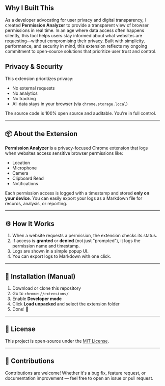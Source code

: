 ## Why I Built This

As a developer advocating for user privacy and digital transparency, I created **Permission Analyzer** to provide a transparent view of browser permissions in real time. In an age where data access often happens silently, this tool helps users stay informed about what websites are requesting—without compromising their privacy. Built with simplicity, performance, and security in mind, this extension reflects my ongoing commitment to open-source solutions that prioritize user trust and control.

## Privacy & Security

This extension prioritizes privacy:

- No external requests
- No analytics
- No tracking
- All data stays in your browser (via `chrome.storage.local`)

The source code is 100% open source and auditable. You're in full control.

---

## 📦 About the Extension

**Permission Analyzer** is a privacy-focused Chrome extension that logs when websites access sensitive browser permissions like:

-  Location
-  Microphone
-  Camera
-  Clipboard Read
-  Notifications

Each permission access is logged with a timestamp and stored **only on your device**. You can easily export your logs as a Markdown file for records, analysis, or reporting.

---

## ⚙️ How It Works

1. When a website requests a permission, the extension checks its status.
2. If access is **granted** or **denied** (not just "prompted"), it logs the permission name and timestamp.
3. Logs are shown in a simple popup UI.
4. You can export logs to Markdown with one click.

---

## 📁 Installation (Manual)

1. Download or clone this repository
2. Go to `chrome://extensions/`
3. Enable **Developer mode**
4. Click **Load unpacked** and select the extension folder
5. Done! 🎉

---

## 📄 License

This project is open-source under the [MIT License](LICENSE).

---

## 🤝 Contributions

Contributions are welcome! Whether it's a bug fix, feature request, or documentation improvement — feel free to open an issue or pull request.
